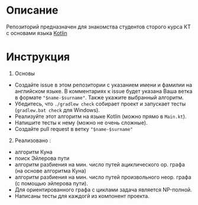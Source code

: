 # Описание

Репозиторий предназначен для знакомства студентов сторого курса КТ с основами языка [Kotlin](kotlinlang.org)

# Инструкция

1. Основы
  * Создайте issue в этом репозитории с указанием имени и фамилии на английском языке.
    В комментариях к issue будет указана Ваша ветка в формате `"$name-$surname"`.
    Также укажите выбранный алгоритм.
  * Убедитесь, что `./gradlew check` собирает проект и запускает тесты (`gradlew.bat check` для Windows).
  * Реализуйте этот алгоритм на языке Kotlin (можно прямо в `Main.kt`).
  * Напишите тесты к нему (можно не очень сложные).
  * Создайте pull request в ветку `"$name-$surname"`
2. Реализовано : 
  * алгоритм Куна
  * поиск Эйлерова пути
  * алгоритм разбиения на мин. число путей ациклического ор. графа (на основе алгоритма Куна)
  * алгоритм разбиения на мин. число путей произвольного неор. графа (с помощью эйлерова пути).
  * Для ориентированного графа с циклами задача является NP-полной.
  * Написаны тесты для каждогй из компонент проекта.


